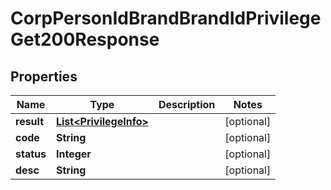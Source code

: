

# CorpPersonIdBrandBrandIdPrivilegeGet200Response


## Properties

| Name | Type | Description | Notes |
|------------ | ------------- | ------------- | -------------|
|**result** | [**List&lt;PrivilegeInfo&gt;**](PrivilegeInfo.md) |  |  [optional] |
|**code** | **String** |  |  [optional] |
|**status** | **Integer** |  |  [optional] |
|**desc** | **String** |  |  [optional] |



